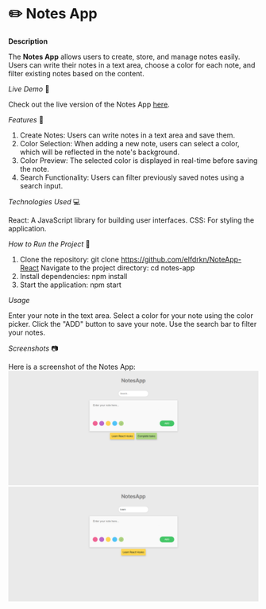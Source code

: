 # ✏️ Notes App

**Description**

The **Notes App** allows users to create, store, and manage notes easily.
Users can write their notes in a text area, choose a color for each note, and filter existing notes based on the content.

*Live Demo* 🚀

Check out the live version of the Notes App [here](https://melodious-faun-eda134.netlify.app/).

*Features* 🌟

1. Create Notes: Users can write notes in a text area and save them.
2. Color Selection: When adding a new note, users can select a color, which will be reflected in the note's background.
3. Color Preview: The selected color is displayed in real-time before saving the note.
4. Search Functionality: Users can filter previously saved notes using a search input.

*Technologies Used* 💻

React: A JavaScript library for building user interfaces.
CSS: For styling the application.

*How to Run the Project* 📝

1. Clone the repository:
    git clone https://github.com/elfdrkn/NoteApp-React
   Navigate to the project directory:
    cd notes-app
2. Install dependencies:
    npm install
3. Start the application:
    npm start

*Usage*

Enter your note in the text area.
Select a color for your note using the color picker.
Click the "ADD" button to save your note.
Use the search bar to filter your notes.

*Screenshots* 📷

Here is a screenshot of the Notes App:
![Notes App Screenshot](./public/ss/notes-app1.png)
![Notes App Screenshot](./public/ss/notes-app2.png)


